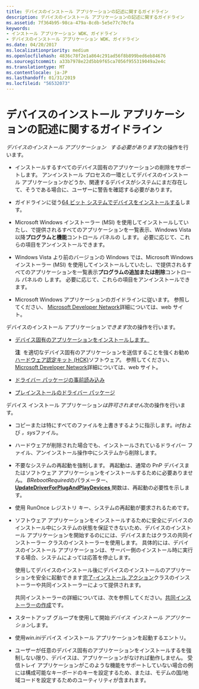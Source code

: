 ```yaml
---
title: デバイスのインストール アプリケーションの記述に関するガイドライン
description: デバイスのインストール アプリケーションの記述に関するガイドライン
ms.assetid: 7f364b95-98ca-479a-8cdb-5e5e77c70cfa
keywords:
- インストール アプリケーション WDK、ガイドライン
- デバイスのインストール アプリケーション WDK、ガイドライン
ms.date: 04/20/2017
ms.localizationpriority: medium
ms.openlocfilehash: 4836c78f2e1a864c291ad56f8b899bed6eb84676
ms.sourcegitcommit: a33b7978e22d5bb9f65ca7056f955319049a2e4c
ms.translationtype: MT
ms.contentlocale: ja-JP
ms.lasthandoff: 01/31/2019
ms.locfileid: "56532073"
---
```

# <a name="guidelines-for-writing-device-installation-applications"></a>デバイスのインストール アプリケーションの記述に関するガイドライン


*デバイスのインストール アプリケーション*   *する必要があります*次の操作を行います。

-   インストールするすべてのデバイス固有のアプリケーションの削除をサポートします。 アンインストール プロセスの一環としてデバイスのインストール アプリケーションかどうか、関連するデバイスがシステムにまだ存在して、そうである場合に、ユーザーに警告を確認する必要があります。

-   ガイドラインに従う[64 ビット システムでデバイスをインストールする](device-installations-on-64-bit-systems.md)します。

-   Microsoft Windows インストーラー (MSI) を使用してインストールしていたし、で提供されるすべてのアプリケーションを一覧表示、Windows Vista 以降**プログラムと機能**コントロール パネルの します。 必要に応じて、これらの項目をアンインストールできます。

-   Windows Vista より前のバージョンの Windows では、Microsoft Windows インストーラー (MSI) を使用してインストールしていたし、で提供されるすべてのアプリケーションを一覧表示**プログラムの追加または削除**コントロール パネルの します。 必要に応じて、これらの項目をアンインストールできます。

-   Microsoft Windows アプリケーションのガイドラインに従います。 参照してください、 [Microsoft Developer Network](https://go.microsoft.com/fwlink/p/?linkid=8714)詳細については、web サイト。

デバイスのインストール アプリケーション*できます*次の操作を行います。

-   [デバイス固有のアプリケーションをインストールします。](installing-device-specific-applications.md)

    **注**  を適切なデバイス固有のアプリケーションを送信することを強くお勧め[ハードウェア認定キット (HCK)](https://go.microsoft.com/fwlink/p/?linkid=227016)ソフトウェア。 参照してください、 [Microsoft Developer Network](https://go.microsoft.com/fwlink/p/?linkid=8714)詳細については、web サイト。

     

-   [ドライバー パッケージの事前読み込み](preloading-driver-packages.md)

-   [プレインストールのドライバー パッケージ](preinstalling-driver-packages.md)

デバイス インストール アプリケーション*は許可されません*次の操作を行います。

-   コピーまたは特にすべてのファイルを上書きするように指示します。*inf*および *。sys*ファイル。

-   ハードウェアが削除された場合でも、インストールされているドライバー ファイル、アンインストール操作中にシステムから削除します。

-   不要なシステムの再起動を強制します。 再起動は、通常の PnP デバイスまたはソフトウェア アプリケーションをインストールするために必要ありません。 *BRebootRequired*のパラメーター、 [ **UpdateDriverForPlugAndPlayDevices** ](https://msdn.microsoft.com/library/windows/hardware/ff553534)関数は、再起動の必要性を示します。

-   使用 RunOnce レジストリ キー、システムの再起動が要求されるためです。

-   ソフトウェア アプリケーションをインストールするために安全にデバイスのインストール中にシステムの状態を保証できないため、デバイスのインストール アプリケーションを開始するのにには、デバイスまたはクラスの共同インストーラー クラスのインストーラーを使用します。 具体的には、デバイスのインストール アプリケーションは、サーバー側のインストール時に実行する場合、システムによっては応答を停止します。

    使用してデバイスのインストール後にデバイスのインストールのアプリケーションを安全に起動できます[完了-インストール アクション](finish-install-actions--windows-vista-and-later-.md)クラスのインストーラーや共同インストーラーによって提供されます。

    共同インストーラーの詳細については、次を参照してください。[共同インストーラーの作成](writing-a-co-installer.md)です。

-   スタートアップ グループを使用して開始*デバイス インストール アプリケーション*します。

-   使用*win.ini*デバイス インストール アプリケーションを起動するエントリ。

-   ユーザーが任意のデバイス固有のアプリケーションをインストールするを強制しない限り、デバイスは、アプリケーションがなければ動作しません。 受信トレイ アプリケーションがこのような機能をサポートしていない場合の例には構成可能なキーボードのキーを設定するため、または、モデムの国/地域コードを設定するためのユーティリティが含まれます。

 

 





